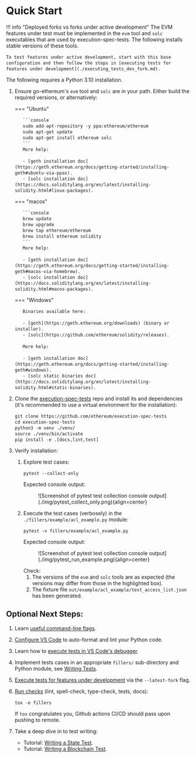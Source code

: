 # Quick Start


!!! info "Deployed forks vs forks under active development"
    The EVM features under test must be implemented in the `evm` tool and `solc` executables that are used by execution-spec-tests. The following installs stable versions of these tools. 

    To test features under active development, start with this base configuration and then follow the steps in [executing tests for features under development](./executing_tests_dev_fork.md). 


The following requires a Python 3.10 installation.

1. Ensure go-ethereum's `evm` tool and `solc` are in your path. Either build the required versions, or alternatively:

    === "Ubuntu"

          ```console
          sudo add-apt-repository -y ppa:ethereum/ethereum
          sudo apt-get update
          sudo apt-get install ethereum solc
          ```
          More help:

          - [geth installation doc](https://geth.ethereum.org/docs/getting-started/installing-geth#ubuntu-via-ppas).
          - [solc installation doc](https://docs.soliditylang.org/en/latest/installing-solidity.html#linux-packages).

    === "macos"

          ```console
          brew update
          brew upgrade
          brew tap ethereum/ethereum
          brew install ethereum solidity
          ```
          More help:

          - [geth installation doc](https://geth.ethereum.org/docs/getting-started/installing-geth#macos-via-homebrew).
          - [solc installation doc](https://docs.soliditylang.org/en/latest/installing-solidity.html#macos-packages).

    === "Windows"

          Binaries available here:

          - [geth](https://geth.ethereum.org/downloads) (binary or installer).
          - [solc](https://github.com/ethereum/solidity/releases).

          More help:

          - [geth installation doc](https://geth.ethereum.org/docs/getting-started/installing-geth#windows).
          - [solc static binaries doc](https://docs.soliditylang.org/en/latest/installing-solidity.html#static-binaries).
          

2. Clone the [execution-spec-tests](https://github.com/ethereum/execution-spec-tests) repo and install its and dependencies (it's recommended to use a virtual environment for the installation):
   ```console
   git clone https://github.com/ethereum/execution-spec-tests
   cd execution-spec-tests
   python3 -m venv ./venv/
   source ./venv/bin/activate
   pip install -e .[docs,lint,test]
   ```
3. Verify installation:
    1. Explore test cases:
       ```console
       pytest --collect-only
       ```
       Expected console output:
       <figure markdown>
         ![Screenshot of pytest test collection console output](./img/pytest_collect_only.png){align=center}
       </figure>
       
    2. Execute the test cases (verbosely) in the `./fillers/example/acl_example.py` module:
        ```console
        pytest -v fillers/example/acl_example.py
        ```
        Expected console output:
        <figure markdown>
          ![Screenshot of pytest test collection console output](./img/pytest_run_example.png){align=center}
        </figure>
        Check:
       
        1. The versions of the `evm` and `solc` tools are as expected (the versions may differ from those in the highlighted box).
        2. The fixture file `out/example/acl_example/test_access_list.json` has been generated.

## Optional Next Steps:

1. Learn [useful command-line flags](./executing_tests_command_line.md).
2. [Configure VS Code](./setup_vs_code.md) to auto-format and lint your Python code.
3. Learn how to [execute tests in VS Code's debugger](./executing_tests_vs_code.md).

4. Implement tests cases in an appropriate `fillers/` sub-directory and Python module, see [Writing Tests](../writing_tests/index.md).
5. [Execute tests for features under development](./executing_tests_dev_fork.md) via the `--latest-fork` flag.
6. [Run checks](../writing_tests/verifying_changes.md) (lint, spell-check, type-check, tests, docs):
   ```console
   tox -e fillers
   ```
   If `tox` congratulates you, Github actions CI/CD should pass upon pushing to remote.
7. Take a deep dive in to test writing:

    - Tutorial: [Writing a State Test](../tutorials/state_transition.md).
    - Tutorial: [Writing a Blockchain Test](../tutorials/blockchain.md).